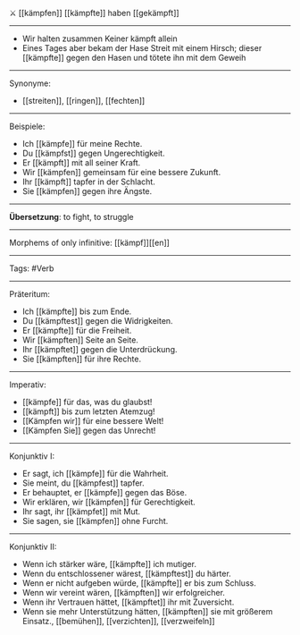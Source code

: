 ⚔️ [[kämpfen]]
[[kämpfte]]
haben [[gekämpft]]

---
- Wir halten zusammen Keiner kämpft allein 
- Eines Tages aber bekam der Hase Streit mit einem Hirsch; dieser [[kämpfte]] gegen den Hasen und tötete ihn mit dem Geweih


---

Synonyme:
- [[streiten]], [[ringen]], [[fechten]]

---

Beispiele:

- Ich [[kämpfe]] für meine Rechte.
- Du [[kämpfst]] gegen Ungerechtigkeit.
- Er [[kämpft]] mit all seiner Kraft.
- Wir [[kämpfen]] gemeinsam für eine bessere Zukunft.
- Ihr [[kämpft]] tapfer in der Schlacht.
- Sie [[kämpfen]] gegen ihre Ängste.

---
**Übersetzung**: to fight, to struggle

---

Morphems of only infinitive:
[[kämpf]][[en]]

---
Tags:
#Verb

---

Präteritum:

- Ich [[kämpfte]] bis zum Ende.
- Du [[kämpftest]] gegen die Widrigkeiten.
- Er [[kämpfte]] für die Freiheit.
- Wir [[kämpften]] Seite an Seite.
- Ihr [[kämpftet]] gegen die Unterdrückung.
- Sie [[kämpften]] für ihre Rechte.

---

Imperativ:

- [[kämpfe]] für das, was du glaubst!
- [[kämpft]] bis zum letzten Atemzug!
- [[Kämpfen wir]] für eine bessere Welt!
- [[Kämpfen Sie]] gegen das Unrecht!

---

Konjunktiv I:

- Er sagt, ich [[kämpfe]] für die Wahrheit.
- Sie meint, du [[kämpfest]] tapfer.
- Er behauptet, er [[kämpfe]] gegen das Böse.
- Wir erklären, wir [[kämpfen]] für Gerechtigkeit.
- Ihr sagt, ihr [[kämpfet]] mit Mut.
- Sie sagen, sie [[kämpfen]] ohne Furcht.

---

Konjunktiv II:

- Wenn ich stärker wäre, [[kämpfte]] ich mutiger.
- Wenn du entschlossener wärest, [[kämpftest]] du härter.
- Wenn er nicht aufgeben würde, [[kämpfte]] er bis zum Schluss.
- Wenn wir vereint wären, [[kämpften]] wir erfolgreicher.
- Wenn ihr Vertrauen hättet, [[kämpftet]] ihr mit Zuversicht.
- Wenn sie mehr Unterstützung hätten, [[kämpften]] sie mit größerem Einsatz., [[bemühen]], [[verzichten]], [[verzweifeln]]